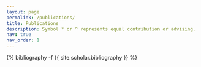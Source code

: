 ```yaml
---
layout: page
permalink: /publications/
title: Publications
description: Symbol * or ^ represents equal contribution or advising.
nav: true
nav_order: 1
---
```

<!-- _pages/publications.md -->
<div class="publications">

{% bibliography -f {{ site.scholar.bibliography }} %}

</div>
